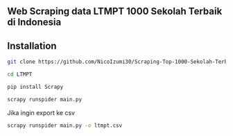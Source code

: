 
## Web Scraping data LTMPT 1000 Sekolah Terbaik di Indonesia               




## Installation

```bash
git clone https://github.com/NicoIzumi30/Scraping-Top-1000-Sekolah-Terbaik-di-Indonesia.git LTMPT
```
```bash
cd LTMPT
```
```bash
pip install Scrapy
```
```bash
scrapy runspider main.py
```
Jika ingin export ke csv
```bash
scrapy runspider main.py -o ltmpt.csv 
```